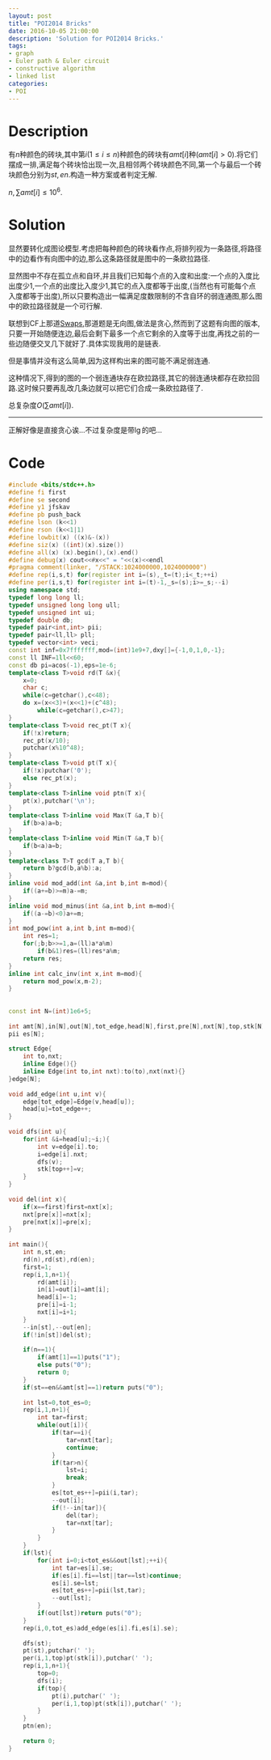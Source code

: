 ```yaml
---
layout: post
title: "POI2014 Bricks"
date: 2016-10-05 21:00:00
description: 'Solution for POI2014 Bricks.'
tags:
- graph
- Euler path & Euler circuit
- constructive algorithm
- linked list
categories:
- POI
---
```


# Description

有$n$种颜色的砖块,其中第$i(1\le i\le n)$种颜色的砖块有$amt[i]$种$(amt[i]>0)$.将它们摆成一排,满足每个砖块恰出现一次,且相邻两个砖块颜色不同,第一个与最后一个砖块颜色分别为$st,en$.构造一种方案或者判定无解.

$n,\sum amt[i]\le10^6.$

# Solution

显然要转化成图论模型.考虑把每种颜色的砖块看作点,将排列视为一条路径,将路径中的边看作有向图中的边,那么这条路径就是图中的一条欧拉路径.

显然图中不存在孤立点和自环,并且我们已知每个点的入度和出度:一个点的入度比出度少$1$,一个点的出度比入度少$1$,其它的点入度都等于出度,(当然也有可能每个点入度都等于出度),所以只要构造出一幅满足度数限制的不含自环的弱连通图,那么图中的欧拉路径就是一个可行解.

联想到$\text{CF}$上那道[Swaps](http://codeforces.com/problemset/problem/134/C),那道题是无向图,做法是贪心,然而到了这题有向图的版本,只要一开始随便连边,最后会剩下最多一个点它剩余的入度等于出度,再找之前的一些边随便交叉几下就好了.具体实现我用的是链表.

但是事情并没有这么简单,因为这样构出来的图可能不满足弱连通.

这种情况下,得到的图的一个弱连通块存在欧拉路径,其它的弱连通块都存在欧拉回路.这时候只要再乱改几条边就可以把它们合成一条欧拉路径了.

总复杂度$O(\sum amt[i])$.

---

正解好像是直接贪心诶...不过复杂度是带$\lg$的吧...

# Code

```c++
#include <bits/stdc++.h>
#define fi first
#define se second
#define y1 jfskav
#define pb push_back
#define lson (k<<1)
#define rson (k<<1|1)
#define lowbit(x) ((x)&-(x))
#define siz(x) ((int)(x).size())
#define all(x) (x).begin(),(x).end()
#define debug(x) cout<<#x<<" = "<<(x)<<endl
#pragma comment(linker, "/STACK:1024000000,1024000000")
#define rep(i,s,t) for(register int i=(s),_t=(t);i<_t;++i)
#define per(i,s,t) for(register int i=(t)-1,_s=(s);i>=_s;--i)
using namespace std;
typedef long long ll;
typedef unsigned long long ull;
typedef unsigned int ui;
typedef double db;
typedef pair<int,int> pii;
typedef pair<ll,ll> pll;
typedef vector<int> veci;
const int inf=0x7fffffff,mod=(int)1e9+7,dxy[]={-1,0,1,0,-1};
const ll INF=1ll<<60;
const db pi=acos(-1),eps=1e-6;
template<class T>void rd(T &x){
	x=0;
	char c;
	while(c=getchar(),c<48);
	do x=(x<<3)+(x<<1)+(c^48);
		while(c=getchar(),c>47);
}
template<class T>void rec_pt(T x){
	if(!x)return;
	rec_pt(x/10);
	putchar(x%10^48);
}
template<class T>void pt(T x){
	if(!x)putchar('0');
	else rec_pt(x);
}
template<class T>inline void ptn(T x){
	pt(x),putchar('\n');
}
template<class T>inline void Max(T &a,T b){
	if(b>a)a=b;
}
template<class T>inline void Min(T &a,T b){
	if(b<a)a=b;
}
template<class T>T gcd(T a,T b){
	return b?gcd(b,a%b):a;
}
inline void mod_add(int &a,int b,int m=mod){
	if((a+=b)>=m)a-=m;
}
inline void mod_minus(int &a,int b,int m=mod){
	if((a-=b)<0)a+=m;
}
int mod_pow(int a,int b,int m=mod){
	int res=1;
	for(;b;b>>=1,a=(ll)a*a%m)
		if(b&1)res=(ll)res*a%m;
	return res;
}
inline int calc_inv(int x,int m=mod){
	return mod_pow(x,m-2);
}
 
 
const int N=(int)1e6+5;
 
int amt[N],in[N],out[N],tot_edge,head[N],first,pre[N],nxt[N],top,stk[N];
pii es[N];
 
struct Edge{
	int to,nxt;
	inline Edge(){}
	inline Edge(int to,int nxt):to(to),nxt(nxt){}
}edge[N];
 
void add_edge(int u,int v){
	edge[tot_edge]=Edge(v,head[u]);
	head[u]=tot_edge++;
}
 
void dfs(int u){
	for(int &i=head[u];~i;){
		int v=edge[i].to;
		i=edge[i].nxt;
		dfs(v);
		stk[top++]=v;
	}
}
 
void del(int x){
	if(x==first)first=nxt[x];
	nxt[pre[x]]=nxt[x];
	pre[nxt[x]]=pre[x];
}
 
int main(){
	int n,st,en;
	rd(n),rd(st),rd(en);
	first=1;
	rep(i,1,n+1){
		rd(amt[i]);
		in[i]=out[i]=amt[i];
		head[i]=-1;
		pre[i]=i-1;
		nxt[i]=i+1;
	}
	--in[st],--out[en];
	if(!in[st])del(st);
	 
	if(n==1){
		if(amt[1]==1)puts("1");
		else puts("0");
		return 0;
	}
	if(st==en&&amt[st]==1)return puts("0");
	 
	int lst=0,tot_es=0;
	rep(i,1,n+1){
		int tar=first;
		while(out[i]){
			if(tar==i){
				tar=nxt[tar];
				continue;
			}
			if(tar>n){
				lst=i;
				break;
			}
			es[tot_es++]=pii(i,tar);
			--out[i];
			if(!--in[tar]){
				del(tar);
				tar=nxt[tar];
			}
		}
	}
	if(lst){
		for(int i=0;i<tot_es&&out[lst];++i){
			int tar=es[i].se;
			if(es[i].fi==lst||tar==lst)continue;
			es[i].se=lst;
			es[tot_es++]=pii(lst,tar);
			--out[lst];
		}
		if(out[lst])return puts("0");
	}
	rep(i,0,tot_es)add_edge(es[i].fi,es[i].se);
	 
	dfs(st);
	pt(st),putchar(' ');
	per(i,1,top)pt(stk[i]),putchar(' ');
	rep(i,1,n+1){
		top=0;
		dfs(i);
		if(top){
			pt(i),putchar(' ');
			per(i,1,top)pt(stk[i]),putchar(' ');
		}
	}
	ptn(en);
	 
	return 0;
}
```